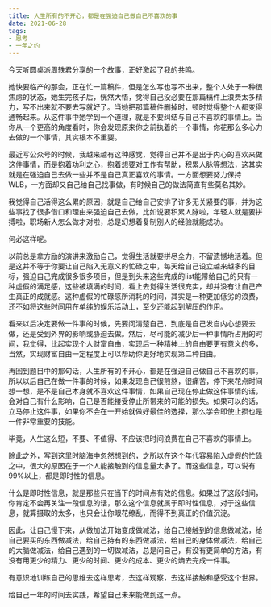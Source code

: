 ```yaml
---
title: 人生所有的不开心，都是在强迫自己做自己不喜欢的事
date: 2021-06-28
tags:
- 思考
- 一年之约
---
```


今天听圆桌派周轶君分享的一个故事，正好激起了我的共鸣。

她快要临产的那会，正在忙一篇稿件，但是怎么写也写不出来，整个人处于一种很焦虑的状态，她生完孩子后，恍然大悟，觉得自己没必要在那篇稿件上浪费太多精力，写不出来就不要去写就好了。当她把那篇稿件删掉时，顿时觉得整个人都变得通畅起来。从这件事中她学到一个道理，就是不要纠结与自己不喜欢的事情上。当你从一个更高的角度看时，你会发现原来你之前执着的一个事情，你花那么多心力去做的一个事情，其实根本不重要。

最近写公众号的时候，我越来越有这种感觉，觉得自己并不是出于内心的喜欢来做这件事情，而是抱着功利之心，抱着想要对工作有帮助，积累人脉等想法，这其实就是在强迫自己去做一些并不是自己真正喜欢的事情。一方面想要努力保持WLB，一方面却又自己给自己找事做，有时候自己的做法简直有些莫名其妙。

我觉得自己活得这么累的原因，就是自己给自己安排了许多无关紧要的事，并为这些事找了很多借口和理由来强迫自己去做，比如说要积累人脉啦，年轻人就是要拼搏啦，职场新人怎么做才对啦，总是幻想着复制别人的经验就能成功。

何必这样呢。

以前总是拿方励的演讲来激励自己，觉得生活就要拼尽全力，不留遗憾地活着。但是这并不等于你要让自己陷入无意义的忙碌之中，每天给自己设立越来越多的目标，强迫自己完成很多很多项目，但是到头来这些完成的list能带给自己的只有一种虚假的满足感，这些被填满的时间，看上去觉得生活很充实，却并没有让自己产生真正的成就感。这种虚假的忙碌感所消耗的时间，其实是一种更加低劣的浪费，还不如将这些时间用在单纯的娱乐活动上，至少还能起到解压的作用。

看来以后决定要做一件事的时候，先要问清楚自己，到底是自己发自内心想要去做，还是受到外界的影响或胁迫去做。然后，尽可能的减少后一种事情所占用的时间，我觉得，比起实现个人财富自由，实现后一种精神上的自由要更有意义的多，当然，实现财富自由一定程度上可以帮助你更好地实现第二种自由。

再回到题目中的那句话，人生所有的不开心，都是在强迫自己做自己不喜欢的事。所以以后自己在做一件事的时候，如果发现自己很煎熬，很痛苦，停下来花点时间想一想，是不是自己本身就不喜欢这件事情，如果自己现在停止做这件事情的话，会对自己有什么影响，自己是否能接受停止所带来的可能的损失。如果可以的话，立马停止这件事，如果你不会在一开始就做好最佳的选择，那么学会即使止损也是一件非常重要的技能。

毕竟，人生这么短，不要、不值得、不应该把时间浪费在自己不喜欢的事情上。

除此之外，写到这里时脑海中忽然想到的，之所以在这个年代容易陷入虚假的忙碌之中，很大的原因在于一个人能接触到的信息量太多了。而这些信息，可以说有99%以上，都是即时性的信息。

什么是即时性信息，就是那些只在当下的时间点有效的信息。如果过了这段时间，你肯定不会再关注一段信息的话，那么这个信息就属于即时性信息，对于这些信息，就算摄取的太多，也只会让你眼花缭乱，而得不到真正的价值沉淀。

因此，让自己慢下来，从做加法开始变成做减法，给自己接触到的信息做减法，给自己要买的东西做减法，给自己持有的东西做减法，给自己的身体做减法，给自己的大脑做减法，给自己遇到的一切做减法，总是问自己，有没有更简单的方法，有没有用更少的精力、更少的时间、更少的成本、更少的熵去完成一件事。

有意识地训练自己的思维去这样思考，去这样观察，去这样接触和感受这个世界。

给自己一年的时间去实践，希望自己未来能做到这一点。

